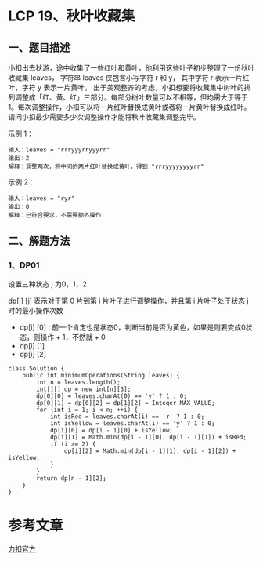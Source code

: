 # LCP 19、秋叶收藏集

## 一、题目描述

小扣出去秋游，途中收集了一些红叶和黄叶，他利用这些叶子初步整理了一份秋叶收藏集 leaves， 字符串 leaves 仅包含小写字符 r 和 y， 其中字符 r 表示一片红叶，字符 y 表示一片黄叶。
出于美观整齐的考虑，小扣想要将收藏集中树叶的排列调整成「红、黄、红」三部分。每部分树叶数量可以不相等，但均需大于等于 1。每次调整操作，小扣可以将一片红叶替换成黄叶或者将一片黄叶替换成红叶。请问小扣最少需要多少次调整操作才能将秋叶收藏集调整完毕。

示例 1：

```
输入：leaves = "rrryyyrryyyrr"
输出：2
解释：调整两次，将中间的两片红叶替换成黄叶，得到 "rrryyyyyyyyrr"
```

示例 2：

```
输入：leaves = "ryr"
输出：0
解释：已符合要求，不需要额外操作
```





## 二、解题方法

### 1、DP01

设置三种状态 j 为0，1，2

 dp[i] [j] 表示对于第 0 片到第 i 片叶子进行调整操作，并且第 i 片叶子处于状态 j 时的最小操作次数

- dp[i] [0] : 前一个肯定也是状态0，判断当前是否为黄色，如果是则要变成0状态，则操作 + 1，不然就 + 0
- dp[i] [1]
- dp[i] [2]

```
class Solution {
    public int minimumOperations(String leaves) {
        int n = leaves.length();
        int[][] dp = new int[n][3]; 
        dp[0][0] = leaves.charAt(0) == 'y' ? 1 : 0;
        dp[0][1] = dp[0][2] = dp[1][2] = Integer.MAX_VALUE;
        for (int i = 1; i < n; ++i) {
            int isRed = leaves.charAt(i) == 'r' ? 1 : 0;
            int isYellow = leaves.charAt(i) == 'y' ? 1 : 0;
            dp[i][0] = dp[i - 1][0] + isYellow;
            dp[i][1] = Math.min(dp[i - 1][0], dp[i - 1][1]) + isRed;
            if (i >= 2) {
                dp[i][2] = Math.min(dp[i - 1][1], dp[i - 1][2]) + isYellow;
            }
        }
        return dp[n - 1][2];
    }
}
```







# 参考文章

[力扣官方](https://leetcode-cn.com/problems/UlBDOe/solution/qiu-xie-shou-cang-ji-by-leetcode-solution/)

